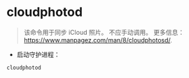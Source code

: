 # cloudphotod

> 该命令用于同步 iCloud 照片。
> 不应手动调用。
> 更多信息：<https://www.manpagez.com/man/8/cloudphotosd/>.

- 启动守护进程：

`cloudphotod`